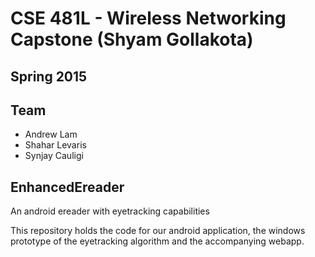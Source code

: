 # CSE 481L - Wireless Networking Capstone (Shyam Gollakota)
## Spring 2015

## Team
- Andrew Lam
- Shahar Levaris
- Synjay Cauligi

## EnhancedEreader
An android ereader with eyetracking capabilities

This repository holds the code for our android application, the windows prototype of the eyetracking algorithm and the accompanying webapp.
